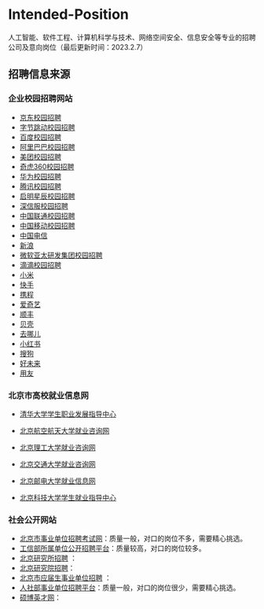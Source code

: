 # Intended-Position

人工智能、软件工程、计算机科学与技术、网络空间安全、信息安全等专业的招聘公司及意向岗位（最后更新时间：2023.2.7）



## 招聘信息来源

### 企业校园招聘网站

- [京东校园招聘](http://campus.jd.com/)
- [字节跳动校园招聘](https://jobs.bytedance.com/)
- [百度校园招聘](https://talent.baidu.com/external/baidu/campus.html)
- [阿里巴巴校园招聘](https://talent.alibaba.com/campus/home)
- [美团校园招聘](https://campus.meituan.com/recruit)
- [奇虎360校园招聘](http://campus.360.cn/home)
- [华为校园招聘](https://career.huawei.com/reccampportal/portal5/campus-recruitment.html)
- [腾讯校园招聘](https://join.qq.com/)
- [启明星辰校园招聘](https://venusgroup.zhiye.com/Campus)
- [深信服校园招聘](https://hr.sangfor.com/)
- [中国联通校园招聘](http://zglt2022.zhaopin.com)
- [中国移动校园招聘](https://job.10086.cn/)
- [中国电信](http://www.chinatelecom.com.cn/zp/)
- [新浪](https://career.sina.com.cn/)
- [微软亚太研发集团校园招聘](https://www.microsoft.com/zh-cn/ard/recruitment)
- [滴滴校园招聘](http://campus.didiglobal.com/campus_apply/didiglobal/6223#/)
- [小米](https://hr.xiaomi.com/)
- [快手](https://campus.kuaishou.cn/)
- [携程](https://job.ctrip.com/index.html#/)
- [爱奇艺](https://careers.iqiyi.com/)
- [顺丰](http://campus.sf-express.com/#/homePage)
- [贝壳](http://campus.ke.com/)
- [去哪儿](https://app.mokahr.com/apply/qunar/4206#/)
- [小红书](https://campus.xiaohongshu.com/jobs/310177670)
- [搜狗](http://job.sogou.com/pc/html/index.html)
- [好未来](http://job.100tal.com/)
- [用友](http://career.yonyou.com/)



### 北京市高校就业信息网

- [清华大学学生职业发展指导中心](https://career.tsinghua.edu.cn/)

- [北京航空航天大学就业咨询网](https://career.buaa.edu.cn/)

- [北京理工大学就业咨询网](http://job.bit.edu.cn/)

- [北京交通大学就业咨询网](http://job.njtu.edu.cn/frontpage/bjtu/html/index.html)

- [北京邮电大学就业信息网](https://job.bupt.edu.cn/frontpage/bupt/html/index.html)

- [北京科技大学学生就业指导中心](https://job.ustb.edu.cn/)

  

### 社会公开网站

- [北京市事业单位招聘考试网](http://www.shiyebian.net/beijing/index.html)：质量一般，对口的岗位不多，需要精心挑选。
- [工信部所属单位公开招聘平台](http://www.gxbzhp.org.cn/)：质量较高，对口的岗位较多。
- [北京研究所招聘](http://zhiwei.yingjiesheng.com/yanjiusuo/beijing/)  ：
- [北京研究院招聘](http://zhiwei.yingjiesheng.com/yanjiuyuan/beijing/)：
- [北京市应届生事业单位招聘](http://zhiwei.yingjiesheng.com/shiyedanwei/beijing/)  ：
- [人社部事业单位招聘平台](http://www.mohrss.gov.cn/SYrlzyhshbzb/fwyd/SYkaoshizhaopin/zyhgjjgsydwgkzp/zpgg/)：质量一般，对口的岗位很少，需要精心挑选。
- [硕博英才网](http://www.shuobojob.cn/sydw/bj/)：


